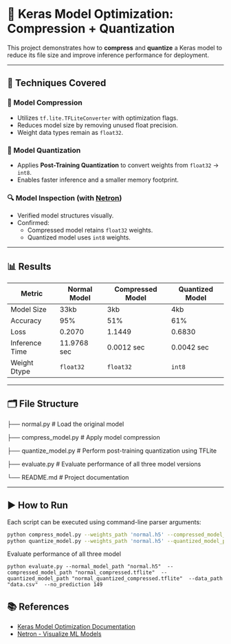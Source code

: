# 🧠 Keras Model Optimization: Compression + Quantization

This project demonstrates how to **compress** and **quantize** a Keras model to reduce its file size and improve inference performance for deployment.

---

## 📌 Techniques Covered

### 🔧 Model Compression
- Utilizes `tf.lite.TFLiteConverter` with optimization flags.
- Reduces model size by removing unused float precision.
- Weight data types remain as `float32`.

### 🧮 Model Quantization
- Applies **Post-Training Quantization** to convert weights from `float32` → `int8`.
- Enables faster inference and a smaller memory footprint.

### 🔍 Model Inspection (with [Netron](https://netron.app/))
- Verified model structures visually.
- Confirmed:
  - Compressed model retains `float32` weights.
  - Quantized model uses `int8` weights.

---

## 📊 Results

| Metric         | Normal Model | Compressed Model | Quantized Model |
|----------------|----------------|------------------|------------------|
| Model Size     | 33kb            | 3kb              | 4kb              |
| Accuracy       | 95%            | 51%              | 61%              |
| Loss       | 0.2070            | 1.1449              | 0.6830              |
| Inference Time | 11.9768 sec            | 0.0012 sec              | 0.0042 sec              |
| Weight Dtype   | `float32`      | `float32`        | `int8`           |

---

## 🗂️ File Structure

├── normal.py # Load the original model

├── compress_model.py # Apply model compression

├── quantize_model.py # Perform post-training quantization using TFLite

├── evaluate.py # Evaluate performance of all three model versions

└── README.md # Project documentation


---

## ▶️ How to Run

Each script can be executed using command-line parser arguments:

```bash
python compress_model.py --weights_path 'normal.h5' --compressed_model_path "C:\Users\Samee\Desktop\Quan_Opti_Proj"
python quantize_model.py --weights_path 'normal.h5' --quantized_model_path "C:\Users\Samee\Desktop\Quan_Opti_Proj"
```
Evaluate performance of all three model

```
python evaluate.py --normal_model_path "normal.h5"  --compressed_model_path "normal_compressed.tflite"  --quantized_model_path "normal_quantized_compressed.tflite"  --data_path "data.csv"  --no_prediction 149
```

## 📚 References

- [Keras Model Optimization Documentation](https://www.tensorflow.org/model_optimization)
- [Netron - Visualize ML Models](https://netron.app/)



